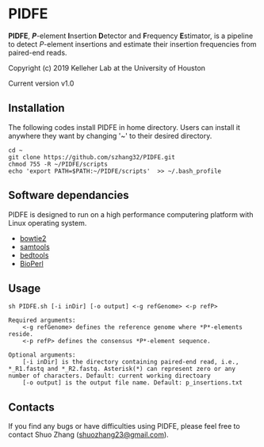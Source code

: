 # PIDFE
__PIDFE__, __*P*__-element **I**nsertion **D**etector and **F**requency **E**stimator, is a pipeline to detect *P*-element insertions and estimate their insertion frequencies from paired-end reads.

Copyright (c) 2019 Kelleher Lab at the University of Houston

Current version v1.0



## Installation
The following codes install PIDFE in home directory. Users can install it anywhere they want by changing '~' to their desired directory.

    cd ~
    git clone https://github.com/szhang32/PIDFE.git
    chmod 755 -R ~/PIDFE/scripts
    echo 'export PATH=$PATH:~/PIDFE/scripts'  >> ~/.bash_profile
    
## Software dependancies
PIDFE is designed to run on a high performance computering platform with Linux operating system.
- [bowtie2](http://bowtie-bio.sourceforge.net/bowtie2/manual.shtml)
- [samtools](http://www.htslib.org/doc/samtools-1.2.html)
- [bedtools](https://bedtools.readthedocs.io/en/latest/)
- [BioPerl](https://bioperl.org)

## Usage
    sh PIDFE.sh [-i inDir] [-o output] <-g refGenome> <-p refP>
    
    Required arguments:
        <-g refGenome> defines the reference genome where *P*-elements reside.
        <-p refP> defines the consensus *P*-element sequence.
 
    Optional arguments:
        [-i inDir] is the directory containing paired-end read, i.e., *_R1.fastq and *_R2.fastq. Asterisk(*) can represent zero or any number of characters. Default: current working directoary  
        [-o output] is the output file name. Default: p_insertions.txt

## Contacts
If you find any bugs or have difficulties using PIDFE, please feel free to contact Shuo Zhang (shuozhang23@gmail.com).
